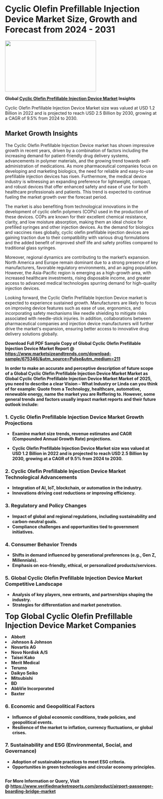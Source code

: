 <H1>Cyclic Olefin Prefillable Injection Device Market Size, Growth and Forecast from 2024 - 2031</H1><img class="aligncenter size-medium wp-image-584254" src="https://thirdeyenews.in/wp-content/uploads/2024/09/Global-Market-Research-300x168.jpeg" alt="" width="300" height="168" /><p><strong>Global&nbsp;<a href="https://www.marketsizeandtrends.com/download-sample/675346/&amp;utm_source=Pulse&amp;utm_medium=211">Cyclic Olefin Prefillable Injection Device Market</a> Insights</strong></p><p>Cyclic Olefin Prefillable Injection Device Market size was valued at USD 1.2 Billion in 2022 and is projected to reach USD 2.5 Billion by 2030, growing at a CAGR of 9.5% from 2024 to 2030.</p><p><h2>Market Growth Insights</h2> <p>The Cyclic Olefin Prefillable Injection Device market has shown impressive growth in recent years, driven by a combination of factors including the increasing demand for patient-friendly drug delivery systems, advancements in polymer materials, and the growing trend towards self-administration of medications. As more pharmaceutical companies focus on developing and marketing biologics, the need for reliable and easy-to-use prefillable injection devices has risen. Furthermore, the medical device industry is witnessing an expanding preference for lightweight, compact, and robust devices that offer enhanced safety and ease of use for both healthcare professionals and patients. This trend is expected to continue fueling the market growth over the forecast period.</p> <p><strong></strong></p> <p>The market is also benefiting from technological innovations in the development of cyclic olefin polymers (COPs) used in the production of these devices. COPs are known for their excellent chemical resistance, clarity, and low moisture absorption, making them an ideal choice for prefilled syringes and other injection devices. As the demand for biologics and vaccines rises globally, cyclic olefin prefillable injection devices are gaining traction due to their compatibility with various drug formulations and the added benefit of improved shelf life and safety profiles compared to traditional glass syringes.</p> <p>Moreover, regional dynamics are contributing to the market’s expansion. North America and Europe remain dominant due to a strong presence of key manufacturers, favorable regulatory environments, and an aging population. However, the Asia-Pacific region is emerging as a high-growth area, with increased healthcare investments, rising disposable income, and greater access to advanced medical technologies spurring demand for high-quality injection devices.</p> <p>Looking forward, the Cyclic Olefin Prefillable Injection Device market is expected to experience sustained growth. Manufacturers are likely to focus on improving device features such as ease of use, ergonomics, and incorporating safety mechanisms like needle shielding to mitigate risks associated with needle-stick injuries. In addition, collaborations between pharmaceutical companies and injection device manufacturers will further drive the market's expansion, ensuring better access to innovative drug delivery solutions globally.</p> <p><strong></p><p><span class=""><strong>Download Full PDF Sample Copy of Global Cyclic Olefin Prefillable Injection Device Market Report</strong> @ <a href="https://www.marketsizeandtrends.com/download-sample/675346/&amp;utm_source=Pulse&amp;utm_medium=211" target="_blank">https://www.marketsizeandtrends.com/download-sample/675346/&amp;utm_source=Pulse&amp;utm_medium=211</a></span></p><p>In order to make an accurate and perceptive description of future scope of a Global&nbsp;Cyclic Olefin Prefillable Injection Device Market Market as Global&nbsp;Cyclic Olefin Prefillable Injection Device Market Market of 2025, you need to describe a clear Vision &ndash; What Industry or Linda can you think of for example: Quote from a Technology, healthcare, automotive, renewable energy, name the market you are Reffering to. However, some general trends and factors usually impact market reports and their future outlook include:</p><h3>1.&nbsp;<strong>Cyclic Olefin Prefillable Injection Device Market Growth Projections</strong></h3><ul><li>Examine market size trends, revenue estimates and CAGR (Compounded Annual Growth Rate) projections.</li><li><p>Cyclic Olefin Prefillable Injection Device Market size was valued at USD 1.2 Billion in 2022 and is projected to reach USD 2.5 Billion by 2030, growing at a CAGR of 9.5% from 2024 to 2030.</p></li></ul><h3>2.&nbsp;<strong>Cyclic Olefin Prefillable Injection Device Market Technological Advancements</strong></h3><ul><li>Integration of AI, IoT, blockchain, or automation in the industry.</li><li>Innovations driving cost reductions or improving efficiency.</li></ul><h3>3.&nbsp;<strong>Regulatory and Policy Changes</strong></h3><ul><li>Impact of global and regional regulations, including sustainability and carbon-neutral goals.</li><li>Compliance challenges and opportunities tied to government initiatives.</li></ul><h3>4.&nbsp;<strong>Consumer Behavior Trends</strong></h3><ul><li>Shifts in demand influenced by generational preferences (e.g., Gen Z, Millennials).</li><li>Emphasis on eco-friendly, ethical, or personalized products/services.</li></ul><h3>5.&nbsp;<strong>Global Cyclic Olefin Prefillable Injection Device Market Competitive Landscape</strong></h3><ul><li>Analysis of key players, new entrants, and partnerships shaping the industry.</li><li>Strategies for differentiation and market penetration.</li></ul><p data-pm-slice="1 1 []"><span style="color: inherit; font-family: inherit; font-size: 25px;">Top Global Cyclic Olefin Prefillable Injection Device Market Companies</span></p><div class="" data-test-id=""><p><li>Abbott</li><li> Johnson & Johnson</li><li> Novartis AG</li><li> Novo Nordisk A/S</li><li> Taisei Kako</li><li> Merit Medical</li><li> Terumo</li><li> Daikyo Seiko</li><li> Mitsubishi</li><li> BD</li><li> AbbVie Incorporated</li><li> Baxter</li></p></div><h3>6.&nbsp;<strong>Economic and Geopolitical Factors</strong></h3><ul><li>Influence of global economic conditions, trade policies, and geopolitical events.</li><li>Resilience of the market to inflation, currency fluctuations, or global crises.</li></ul><h3>7.&nbsp;<strong>Sustainability and ESG (Environmental, Social, and Governance)</strong></h3><ul><li>Adoption of sustainable practices to meet ESG criteria.</li><li>Opportunities in green technologies and circular economy principles.</li></ul><h2><strong style="font-size: 14px;">For More Information or Query, Visit @&nbsp;</strong><a style="background-color: #ffffff; font-size: 14px;" href="https://www.marketsizeandtrends.com/report/cyclic-olefin-prefillable-injection-device-market/" target="_blank">https://www.verifiedmarketreports.com/product/airport-passenger-boarding-bridge-market</a></h2>
